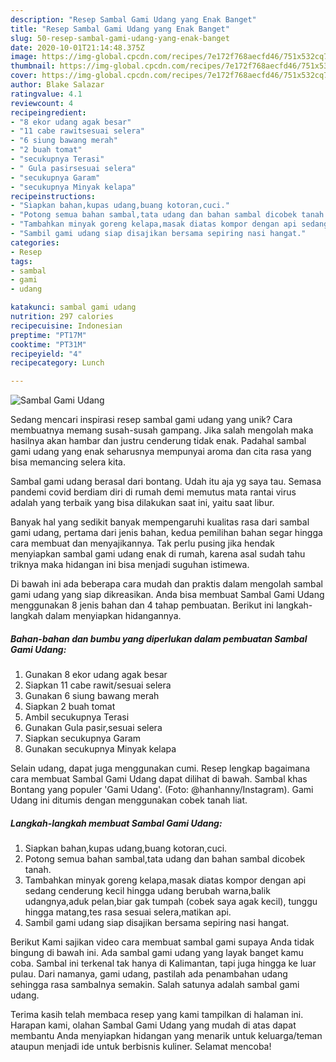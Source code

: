 ```yaml
---
description: "Resep Sambal Gami Udang yang Enak Banget"
title: "Resep Sambal Gami Udang yang Enak Banget"
slug: 50-resep-sambal-gami-udang-yang-enak-banget
date: 2020-10-01T21:14:48.375Z
image: https://img-global.cpcdn.com/recipes/7e172f768aecfd46/751x532cq70/sambal-gami-udang-foto-resep-utama.jpg
thumbnail: https://img-global.cpcdn.com/recipes/7e172f768aecfd46/751x532cq70/sambal-gami-udang-foto-resep-utama.jpg
cover: https://img-global.cpcdn.com/recipes/7e172f768aecfd46/751x532cq70/sambal-gami-udang-foto-resep-utama.jpg
author: Blake Salazar
ratingvalue: 4.1
reviewcount: 4
recipeingredient:
- "8 ekor udang agak besar"
- "11 cabe rawitsesuai selera"
- "6 siung bawang merah"
- "2 buah tomat"
- "secukupnya Terasi"
- " Gula pasirsesuai selera"
- "secukupnya Garam"
- "secukupnya Minyak kelapa"
recipeinstructions:
- "Siapkan bahan,kupas udang,buang kotoran,cuci."
- "Potong semua bahan sambal,tata udang dan bahan sambal dicobek tanah."
- "Tambahkan minyak goreng kelapa,masak diatas kompor dengan api sedang cenderung kecil hingga udang berubah warna,balik udangnya,aduk pelan,biar gak tumpah (cobek saya agak kecil), tunggu hingga matang,tes rasa sesuai selera,matikan api."
- "Sambil gami udang siap disajikan bersama sepiring nasi hangat."
categories:
- Resep
tags:
- sambal
- gami
- udang

katakunci: sambal gami udang 
nutrition: 297 calories
recipecuisine: Indonesian
preptime: "PT17M"
cooktime: "PT31M"
recipeyield: "4"
recipecategory: Lunch

---
```



![Sambal Gami Udang](https://img-global.cpcdn.com/recipes/7e172f768aecfd46/751x532cq70/sambal-gami-udang-foto-resep-utama.jpg)

Sedang mencari inspirasi resep sambal gami udang yang unik? Cara membuatnya memang susah-susah gampang. Jika salah mengolah maka hasilnya akan hambar dan justru cenderung tidak enak. Padahal sambal gami udang yang enak seharusnya mempunyai aroma dan cita rasa yang bisa memancing selera kita.

Sambal gami udang berasal dari bontang. Udah itu aja yg saya tau. Semasa pandemi covid berdiam diri di rumah demi memutus mata rantai virus adalah yang terbaik yang bisa dilakukan saat ini, yaitu saat libur.

Banyak hal yang sedikit banyak mempengaruhi kualitas rasa dari sambal gami udang, pertama dari jenis bahan, kedua pemilihan bahan segar hingga cara membuat dan menyajikannya. Tak perlu pusing jika hendak menyiapkan sambal gami udang enak di rumah, karena asal sudah tahu triknya maka hidangan ini bisa menjadi suguhan istimewa.


Di bawah ini ada beberapa cara mudah dan praktis dalam mengolah sambal gami udang yang siap dikreasikan. Anda bisa membuat Sambal Gami Udang menggunakan 8 jenis bahan dan 4 tahap pembuatan. Berikut ini langkah-langkah dalam menyiapkan hidangannya.

<!--inarticleads1-->

##### Bahan-bahan dan bumbu yang diperlukan dalam pembuatan Sambal Gami Udang:

1. Gunakan 8 ekor udang agak besar
1. Siapkan 11 cabe rawit/sesuai selera
1. Gunakan 6 siung bawang merah
1. Siapkan 2 buah tomat
1. Ambil secukupnya Terasi
1. Gunakan  Gula pasir,sesuai selera
1. Siapkan secukupnya Garam
1. Gunakan secukupnya Minyak kelapa


Selain udang, dapat juga menggunakan cumi. Resep lengkap bagaimana cara membuat Sambal Gami Udang dapat dilihat di bawah. Sambal khas Bontang yang populer &#39;Gami Udang&#39;. (Foto: @hanhanny/Instagram). Gami Udang ini ditumis dengan menggunakan cobek tanah liat. 

<!--inarticleads2-->

##### Langkah-langkah membuat Sambal Gami Udang:

1. Siapkan bahan,kupas udang,buang kotoran,cuci.
1. Potong semua bahan sambal,tata udang dan bahan sambal dicobek tanah.
1. Tambahkan minyak goreng kelapa,masak diatas kompor dengan api sedang cenderung kecil hingga udang berubah warna,balik udangnya,aduk pelan,biar gak tumpah (cobek saya agak kecil), tunggu hingga matang,tes rasa sesuai selera,matikan api.
1. Sambil gami udang siap disajikan bersama sepiring nasi hangat.


Berikut Kami sajikan video cara membuat sambal gami supaya Anda tidak bingung di bawah ini. Ada sambal gami udang yang layak banget kamu coba. Sambal ini terkenal tak hanya di Kalimantan, tapi juga hingga ke luar pulau. Dari namanya, gami udang, pastilah ada penambahan udang sehingga rasa sambalnya semakin. Salah satunya adalah sambal gami udang. 

Terima kasih telah membaca resep yang kami tampilkan di halaman ini. Harapan kami, olahan Sambal Gami Udang yang mudah di atas dapat membantu Anda menyiapkan hidangan yang menarik untuk keluarga/teman ataupun menjadi ide untuk berbisnis kuliner. Selamat mencoba!
